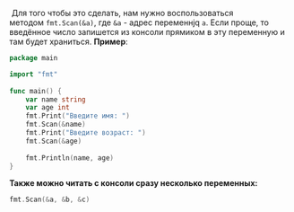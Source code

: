  Для того чтобы это сделать, нам нужно воспользоваться методом `fmt.Scan(&a)`, где `&a` -  адрес переменнjq `a`. Если проще, то введённое число запишется из консоли прямиком в эту переменную и там будет храниться.
**Пример**:

```go
package main

import "fmt"
 
func main() {
    var name string
    var age int
    fmt.Print("Введите имя: ")
    fmt.Scan(&name) 
    fmt.Print("Введите возраст: ")
    fmt.Scan(&age)
     
    fmt.Println(name, age)
}
```

**Также можно читать с консоли сразу несколько переменных:**

```go
fmt.Scan(&a, &b, &c)
```